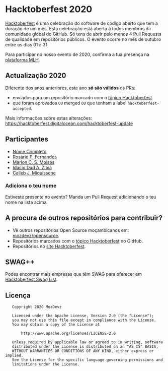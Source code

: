 # Hacktoberfest 2020

[Hacktoberfest](https://hacktoberfest.digitalocean.com) é uma celebração do software de código aberto que tem a duração de um mês.
Esta celebração está aberta à todos membros da comunidade global do GitHub. Só tens de abrir pelo menos 4 Pull Requests de qualidade em repositórios
públicos.
O evento ocorre no mês de outubro entre os dias 01 a 31.

Para participar no nosso evento de 2020, confirma a tua presença na [plataforma MLH](https://organize.mlh.io/participants/events/4392-hacktoberfest-online-meetup-in-maputo).

## Actualização 2020

Diferente dos anos anteriores, este ano **só são válidos** os PRs:
- enviados para um repositório marcado com o [tópico Hacktoberfest](https://github.com/topics/hacktoberfest).
- que foram aprovados `OU` merged `OU` que tenham a label `hacktoberfest-accepted`.

Mais informações sobre estas alterações: https://hacktoberfest.digitalocean.com/hacktoberfest-update

## Participantes
- [Nome Completo](https://github.com/username)
- [Rosário P. Fernandes](https://github.com/rosariopfernandes)
- [Marlon C. S. Moisés](https://github.com/JustPrix)
- [Idácio Dad A. Zibia](https://github.com/idacioDad)
- [Calleb J. Miquissene](https://github.com/callebdev)


### Adiciona o teu nome
Estiveste presente no evento? Manda um Pull Request adicionando o teu nome na lista acima.

## A procura de outros repositórios para contribuir?
- Vê outros repositórios Open Source moçambicanos em: [mozdevz/opensource](https://github.com/mozdevz/opensource).
- Repositórios marcados com o [tópico Hacktoberfest](https://github.com/topics/hacktoberfest) no GitHub.
- Repositórios no [site Hacktoberfest](https://hacktoberfest.digitalocean.com/#projects).

## SWAG++

Podes encontrar mais empresas que têm SWAG para oferecer em [Hacktoberfest Swag List](https://hacktoberfest-swag-list.netlify.com/).


## Licença
       Copyright 2020 MozDevz

       Licensed under the Apache License, Version 2.0 (the "License");
       you may not use this file except in compliance with the License.
       You may obtain a copy of the License at

           http://www.apache.org/licenses/LICENSE-2.0

       Unless required by applicable law or agreed to in writing, software
       distributed under the License is distributed on an "AS IS" BASIS,
       WITHOUT WARRANTIES OR CONDITIONS OF ANY KIND, either express or implied.
       See the License for the specific language governing permissions and
       limitations under the License.
